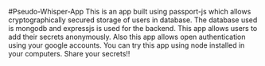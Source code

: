 #Pseudo-Whisper-App
This is an app built using passport-js which allows cryptographically secured storage of users in database. The database used is mongodb and expressjs is used for the backend. This app allows users to add their secrets anonymously. Also this app allows open authentication using your google accounts. You can try this app using node installed in your computers.
Share your secrets!!
